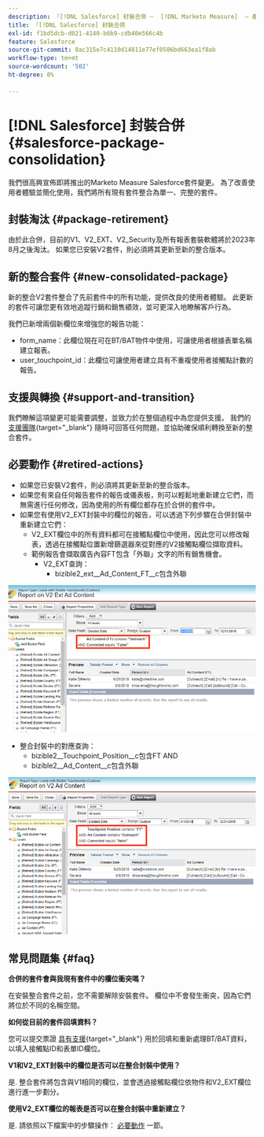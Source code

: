 ```yaml
---
description: 『[!DNL Salesforce] 封裝合併 —  [!DNL Marketo Measure]  — 產品檔案'
title: 『[!DNL Salesforce] 封裝合併
exl-id: f1bd5dcb-d021-4140-b6b9-cdb40e566c4b
feature: Salesforce
source-git-commit: 8ac315e7c4110d14811e77ef0586bd663ea1f8ab
workflow-type: tm+mt
source-wordcount: '502'
ht-degree: 0%

---
```


# [!DNL Salesforce] 封裝合併 {#salesforce-package-consolidation}

我們很高興宣佈即將推出的Marketo Measure Salesforce套件變更。 為了改善使用者體驗並簡化使用，我們將所有現有套件整合為單一、完整的套件。

## 封裝淘汰 {#package-retirement}

由於此合併，目前的V1、V2_EXT、V2_Security及所有報表套裝軟體將於2023年8月之後淘汰。 如果您已安裝V2套件，則必須將其更新至新的整合版本。

## 新的整合套件 {#new-consolidated-package}

新的整合V2套件整合了先前套件中的所有功能，提供改良的使用者體驗。 此更新的套件可讓您更有效地追蹤行銷和銷售績效，並可更深入地瞭解客戶行為。

我們已新增兩個新欄位來增強您的報告功能：

* form_name：此欄位現在可在BT/BAT物件中使用，可讓使用者根據表單名稱建立報表。
* user_touchpoint_id：此欄位可讓使用者建立具有不重複使用者接觸點計數的報告。

## 支援與轉換 {#support-and-transition}

我們瞭解這項變更可能需要調整，並致力於在整個過程中為您提供支援。 我們的 [支援團隊](https://nation.marketo.com/t5/support/ct-p/Support){target="_blank"} 隨時可回答任何問題，並協助確保順利轉換至新的整合套件。

## 必要動作 {#retired-actions}

* 如果您已安裝V2套件，則必須將其更新至新的整合版本。
* 如果您有來自任何報告套件的報告或儀表板，則可以輕鬆地重新建立它們，而無需進行任何修改，因為使用的所有欄位都存在於合併的套件中。
* 如果您有使用V2_EXT封裝中的欄位的報告，可以透過下列步驟在合併封裝中重新建立它們：
   * V2_EXT欄位中的所有資料都可在接觸點欄位中使用，因此您可以修改報表，透過在接觸點位置新增篩選器來從對應的V2接觸點欄位擷取資料。
   * 範例報告會擷取廣告內容FT包含「外聯」文字的所有銷售機會。
      * V2_EXT查詢：
         * bizible2_ext__Ad_Content_FT__c包含外聯

![](assets/package-consolidation-1.png)

* 整合封裝中的對應查詢：
   * bizible2__Touchpoint_Position__c包含FT AND
   * bizible2__Ad_Content__c包含外聯

![](assets/salesforce-package-consolidation-2.png)

## 常見問題集 {#faq}

**合併的套件會與我現有套件中的欄位衝突嗎？**

在安裝整合套件之前，您不需要解除安裝套件。 欄位中不會發生衝突，因為它們將位於不同的名稱空間。

**如何從目前的套件回填資料？**

您可以提交票證 [具有支援](https://nation.marketo.com/t5/support/ct-p/Support){target="_blank"} 用於回填和重新處理BT/BAT資料，以填入接觸點ID和表單ID欄位。

**V1和V2_EXT封裝中的欄位是否可以在整合封裝中使用？**

是. 整合套件將包含與V1相同的欄位，並會透過接觸點欄位依物件和V2_EXT欄位進行進一步劃分。

**使用V2_EXT欄位的報表是否可以在整合封裝中重新建立？**

是. 請依照以下檔案中的步驟操作： [必要動作](#retired-actions) 一節。
